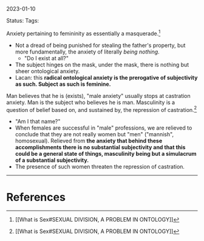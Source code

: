 2023-01-10

Status: 
Tags: 

Anxiety pertaining to femininity as essentially a masquerade.[^1]
* Not a dread of being punished for stealing the father's property, but more fundamentally, the anxiety of literally *being nothing*.
	* "Do I exist at all?"
* The subject hinges on the mask, under the mask, there is nothing but sheer ontological anxiety.
* Lacan: this **radical ontological anxiety is the prerogative of subjectivity as such. Subject as such is feminine.**

Man believes that he is (exists), "male anxiety" usually stops at castration anxiety. Man is the subject who believes he is man. Masculinity is a question of belief based on, and sustained by, the repression of castration.[^1]
* "Am I that name?"
* When females are successful in "male" professions, we are relieved to conclude that they are not really women but "men" ("mannish", homosexual). Relieved from **the anxiety that behind these accomplishments there is no substantial subjectivity and that this could be a general state of things, masculinity being but a simulacrum of a substantial subjectivity.**
* The presence of such women threaten the repression of castration.


---
# References

[^1]: [[What is Sex#SEXUAL DIVISION, A PROBLEM IN ONTOLOGY]]